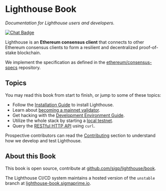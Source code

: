 # Lighthouse Book

_Documentation for Lighthouse users and developers._

[![Chat Badge]][Chat Link]

[Chat Badge]: https://img.shields.io/badge/chat-discord-%237289da
[Chat Link]: https://discord.gg/cyAszAh

Lighthouse is an **Ethereum consensus client** that connects to other Ethereum consensus
clients to form a resilient and decentralized proof-of-stake blockchain.

We implement the specification as defined in the
[ethereum/consensus-specs](https://github.com/ethereum/consensus-specs) repository.

## Topics

You may read this book from start to finish, or jump to some of these topics:

- Follow the [Installation Guide](./installation.md) to install Lighthouse.
- Learn about [becoming a mainnet validator](./mainnet-validator.md).
- Get hacking with the [Development Environment Guide](./setup.md).
- Utilize the whole stack by starting a [local testnet](./setup.md#local-testnets).
- Query the [RESTful HTTP API](./api.md) using `curl`.


Prospective contributors can read the [Contributing](./contributing.md) section
to understand how we develop and test Lighthouse.

## About this Book

This book is open source, contribute at
[github.com/sigp/lighthouse/book](https://github.com/sigp/lighthouse/tree/unstable/book).

The Lighthouse CI/CD system maintains a hosted version of the `unstable` branch
at [lighthouse-book.sigmaprime.io](http://lighthouse-book.sigmaprime.io).
